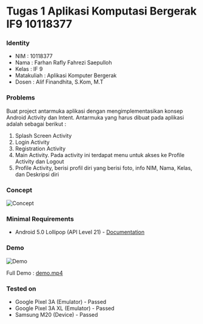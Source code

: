 # Tugas 1 Aplikasi Komputasi Bergerak IF9 10118377

### Identity

- NIM : 10118377
- Nama : Farhan Rafly Fahrezi Saepulloh
- Kelas : IF 9
- Matakuliah : Aplikasi Komputer Bergerak
- Dosen : Alif Finandhita, S.Kom, M.T

### Problems

Buat project antarmuka aplikasi dengan mengimplementasikan konsep Android Activity dan Intent. Antarmuka yang harus dibuat pada aplikasi adalah sebagai berikut :
1. Splash Screen Activity
2. Login Activity
3. Registration Activity
4. Main Activity. Pada activity ini terdapat menu untuk akses ke Profile Activity dan Logout
5. Profile Activity, berisi profil diri yang berisi foto, info NIM, Nama, Kelas, dan Deskripsi diri

### Concept

![Concept](https://firebasestorage.googleapis.com/v0/b/data-center-production.appspot.com/o/random%2FDiagram.png?alt=media&token=ba2225fa-e901-4d83-83e7-a33adca9e334 "Concept")

### Minimal Requirements

- Android 5.0 Lollipop (API Level 21) - [Documentation](https://developer.android.com/studio/releases/platforms#5.0)

### Demo

![Demo](https://media.giphy.com/media/HWy6WBmfwt6b7AGGyT/giphy.gif "Demo")

Full Demo : [demo.mp4](https://firebasestorage.googleapis.com/v0/b/data-center-production.appspot.com/o/random%2FAndroid%20Emulator%20-%20Pixel_3a_API_30_x86_5554%202021-04-07%2009-40-33.mp4?alt=media&token=44a9515a-6904-4889-89fe-39a63a07aa54)

### Tested on

- Google Pixel 3A (Emulator) - Passed
- Google Pixel 3A XL (Emulator) - Passed
- Samsung M20 (Device) - Passed
